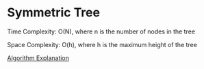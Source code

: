 # Symmetric Tree
Time Complexity: O(N), where n is the number of nodes in the tree

Space Complexity: O(h), where h is the maximum height of the tree

[Algorithm Explanation](https://www.geeksforgeeks.org/symmetric-tree-tree-which-is-mirror-image-of-itself/)


